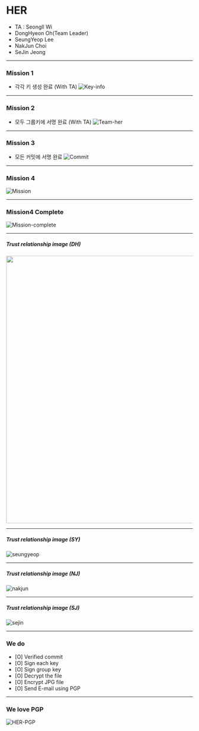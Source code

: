 # HER

- TA : SeongIl Wi
- DongHyeon Oh(Team Leader)
- SeungYeop Lee
- NakJun Choi
- SeJin Jeong

---

### Mission 1

- 각각 키 생성 완료 (With TA)
![Key-info](images/key_info.png)

---

### Mission 2

- 모두  그룹키에 서명 완료 (With TA)
![Team-her](images/team_her.jpg)

---

### Mission 3

- 모든 커밋에 서명 완료
![Commit](images/github_commit.jpg)

---

### Mission 4

![Mission](images/mission4.png)

---

### Mission4 Complete

![Mission-complete](images/mission4_complete.jpg)

---

##### Trust relationship image (DH)

<img src="images/DH_sig2dot.jpg" width=1000px height=720px>

---

##### Trust relationship image (SY)

![seungyeop](images/SY_sig2dot.jpg)

---

##### Trust relationship image (NJ)

![nakjun](images/NJ_sig2dot.jpg)

---

##### Trust relationship image (SJ)

![sejin](images/SJ_sig2dot.jpg)

---

### We do

- [O] Verified commit
- [O] Sign each key
- [O] Sign group key
- [O] Decrypt the file
- [O] Encrypt JPG file
- [O] Send E-mail using PGP

---

### We love PGP

![HER-PGP](images/HER_PGP.png)


